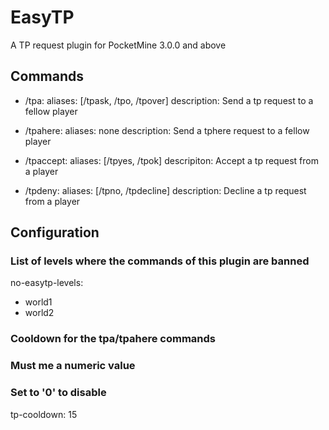 # EasyTP
A TP request plugin for PocketMine 3.0.0 and above

## Commands
- /tpa:
    aliases: [/tpask, /tpo, /tpover]
    description: Send a tp request to a fellow player

- /tpahere:
    aliases: none
    description: Send a tphere request to a fellow player

- /tpaccept:
    aliases: [/tpyes, /tpok]
    descripiton: Accept a tp request from a player

- /tpdeny:
    aliases: [/tpno, /tpdecline]
    description: Decline a tp request from a player

## Configuration 

### List of levels where the commands of this plugin are banned
no-easytp-levels:
  - world1
  - world2

### Cooldown for the tpa/tpahere commands
### Must me a numeric value
### Set to '0' to disable
tp-cooldown: 15
